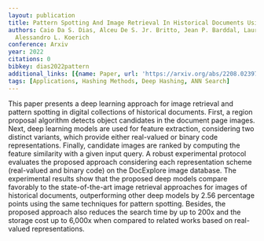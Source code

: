 ```yaml
---
layout: publication
title: Pattern Spotting And Image Retrieval In Historical Documents Using Deep Hashing
authors: Caio Da S. Dias, Alceu De S. Jr. Britto, Jean P. Barddal, Laurent Heutte,
  Alessandro L. Koerich
conference: Arxiv
year: 2022
citations: 0
bibkey: dias2022pattern
additional_links: [{name: Paper, url: 'https://arxiv.org/abs/2208.02397'}]
tags: [Applications, Hashing Methods, Deep Hashing, ANN Search]
---
```

This paper presents a deep learning approach for image retrieval and pattern
spotting in digital collections of historical documents. First, a region
proposal algorithm detects object candidates in the document page images. Next,
deep learning models are used for feature extraction, considering two distinct
variants, which provide either real-valued or binary code representations.
Finally, candidate images are ranked by computing the feature similarity with a
given input query. A robust experimental protocol evaluates the proposed
approach considering each representation scheme (real-valued and binary code)
on the DocExplore image database. The experimental results show that the
proposed deep models compare favorably to the state-of-the-art image retrieval
approaches for images of historical documents, outperforming other deep models
by 2.56 percentage points using the same techniques for pattern spotting.
Besides, the proposed approach also reduces the search time by up to 200x and
the storage cost up to 6,000x when compared to related works based on
real-valued representations.